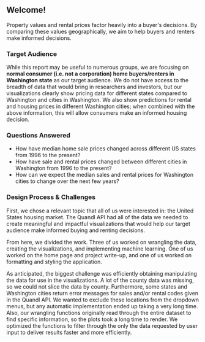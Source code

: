 ## Welcome!
Property values and rental prices factor heavily into a buyer's decisions. By comparing these values geographically, we aim to help buyers and renters make informed decisions.

### Target Audience
 While this report may be useful to numerous groups, we are focusing on **normal consumer (i.e. not a corporation) home buyers/renters in Washington state** as our target audience. We do not have access to the breadth of data that would bring in researchers and investors, but our visualizations clearly show pricing data for different states compared to Washington and cities in Washington. We also show predictions for rental and housing prices in different Washington cities; when combined with the above information, this will allow consumers make an informed housing decision.

### Questions Answered
* How have median home sale prices changed across different US states from 1996 to the present?
* How have sale and rental prices changed between different cities in Washington from 1996 to the present?
* How can we expect the median sales and rental prices for Washington cities to change over the next few years?

### Design Process & Challenges
First, we chose a relevant topic that all of us were interested in: the United States housing market. The Quandl API had all of the data we needed to create meaningful and impactful visualizations that would help our target audience make informed buying and renting decisions.

From here, we divided the work. Three of us worked on wrangling the data, creating the visualizations, and implementing machine learning. One of us worked on the home page and project write-up, and one of us worked on formatting and styling the application.

As anticipated, the biggest challenge was efficiently obtaining manipulating the data for use in the visualizations. A lot of the county data was missing, so we could not slice the data by county. Furthermore, some states and Washington cities return error messages for sales and/or rental codes given in the Quandl API. We wanted to exclude these locations from the dropdown menus, but any automatic implementation ended up taking a very long time. Also, our wrangling functions originally read through the entire dataset to find specific information, so the plots took a long time to render. We optimized the functions to filter through the only the data requested by user input to deliver results faster and more efficiently.
